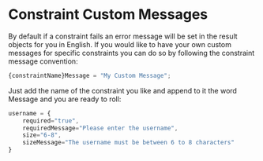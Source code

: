 # Constraint Custom Messages

By default if a constraint fails an error message will be set in the result objects for you in English. If you would like to have your own custom messages for specific constraints you can do so by following the constraint message convention:

```javascript
{constraintName}Message = "My Custom Message";
```

Just add the name of the constraint you like and append to it the word Message and you are ready to roll:

```javascript
username = { 
    required="true", 
    requiredMessage="Please enter the username", 
    size="6-8", 
    sizeMessage="The username must be between 6 to 8 characters" 
}
```

